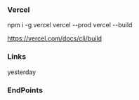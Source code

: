 ### Vercel
npm i -g vercel
vercel --prod
vercel --build

https://vercel.com/docs/cli/build


### Links
yesterday

### EndPoints

